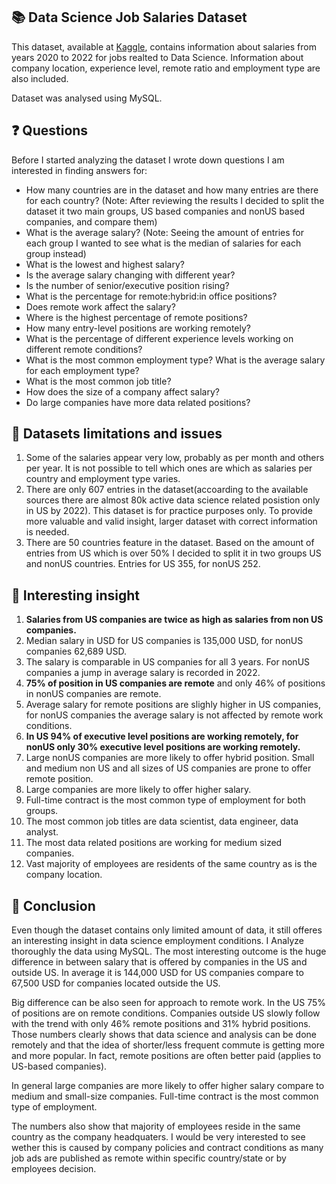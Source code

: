 ## 📚 Data Science Job Salaries Dataset
This dataset, available at [Kaggle](https://www.kaggle.com/datasets/ruchi798/data-science-job-salaries), contains information about salaries from years 2020 to 2022 for jobs realted to Data Science. Information about company location, experience level, remote ratio and employment type are also included. 

Dataset was analysed using MySQL.

## ❓ Questions

  Before I started analyzing the dataset I wrote down questions I am interested in finding answers for:
  - How many countries are in the dataset and how many entries are there for each country?
    (Note: After reviewing the results I decided to split the dataset it two main groups, US based companies and nonUS based companies, and compare them)
  - What is the average salary? 
    (Note: Seeing the amount of entries for each group I wanted to see what is the median of salaries for each group instead)
  - What is the lowest and highest salary?
  - Is the average salary changing with different year?
  - Is the number of senior/executive position rising?
  - What is the percentage for remote:hybrid:in office positions? 
  - Does remote work affect the salary?
  - Where is the highest percentage of remote positions?
  - How many entry-level positions are working remotely?
  - What is the percentage of different experience levels working on different remote conditions? 
  - What is the most common employment type? What is the average salary for each employment type?
  - What is the most common job title?
  - How does the size of a company affect salary?
  - Do large companies have more data related positions?

## 🚩 Datasets limitations and issues
1. Some of the salaries appear very low, probably as per month and others per year. It is not possible to tell which ones are which as salaries per country and employment type varies.
2. There are only 607 entries in the dataset(accoarding to the available sources there are almost 80k active data science related posistion only in US by 2022). This dataset is for practice purposes only. To provide more valuable and valid insight, larger dataset with correct information is needed.
3. There are 50 countries feature in the dataset. Based on the amount of entries from US which is over 50% I decided to split it in two groups US and nonUS countries. Entries for US 355, for nonUS 252. 

## 💭 Interesting insight
1. **Salaries from US companies are twice as high as salaries from non US companies.**
2. Median salary in USD for US companies is 135,000 USD, for nonUS companies 62,689 USD.
3. The salary is comparable in US companies for all 3 years. For nonUS companies a jump in average salary is recorded in 2022.
4. **75% of position in US companies are remote** and only 46% of positions in nonUS companies are remote.
5. Average salary for remote positions are slighly higher in US companies, for nonUS companies the average salary is not affected by remote work conditions.
7. **In US 94% of executive level positions are working remotely, for nonUS only 30% executive level positions are working remotely.**
8. Large nonUS companies are more likely to offer hybrid position. Small and medium non US and all sizes of US companies are prone to offer remote position.
10. Large companies are more likely to offer higher salary.
11. Full-time contract is the most common type of employment for both groups.
12. The most common job titles are data scientist, data engineer, data analyst.
13. The most data related positions are working for medium sized companies. 
14. Vast majority of employees are residents of the same country as is the company location.

## 🎯 Conclusion
Even though the dataset contains only limited amount of data, it still offeres an interesting insight in data science employment conditions. I Analyze thoroughly the data using MySQL. The most interesting outcome is the huge difference in between salary that is offered by companies in the US and outside US. In average it is 144,000 USD for US companies compare to 67,500 USD for companies located outside the US. 

Big difference can be also seen for approach to remote work. In the US 75% of positions are on remote conditions. Companies outside US slowly follow with the trend with only 46% remote positions and 31% hybrid positions. Those numbers clearly shows that data science and analysis can be done remotely and that the idea of shorter/less frequent commute is getting more and more popular. In fact, remote positions are often better paid (applies to US-based companies).

In general large companies are more likely to offer higher salary compare to medium and small-size companies. Full-time contract is the most common type of employment.

The numbers also show that majority of employees reside in the same country as the company headquaters. I would be very interested to see wether this is caused by company policies and contract conditions as many job ads are published as remote within specific country/state or by employees decision.
